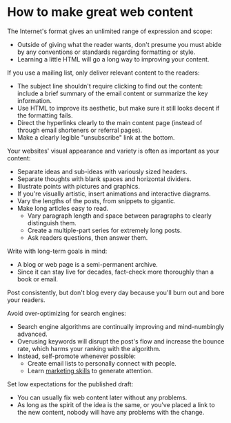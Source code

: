 
# How to make great web content

The Internet's format gives an unlimited range of expression and scope:

- Outside of giving what the reader wants, don't presume you must abide by any conventions or standards regarding formatting or style.
- Learning a little HTML will go a long way to improving your content.

If you use a mailing list, only deliver relevant content to the readers:

- The subject line shouldn't require clicking to find out the content: include a brief summary of the email content or summarize the key information.
- Use HTML to improve its aesthetic, but make sure it still looks decent if the formatting fails.
- Direct the hyperlinks clearly to the main content page (instead of through email shorteners or referral pages).
- Make a clearly legible "unsubscribe" link at the bottom.

Your websites' visual appearance and variety is often as important as your content:

- Separate ideas and sub-ideas with variously sized headers.
- Separate thoughts with blank spaces and horizontal dividers.
- Illustrate points with pictures and graphics.
- If you're visually artistic, insert animations and interactive diagrams.
- Vary the lengths of the posts, from snippets to gigantic.
- Make long articles easy to read.
  - Vary paragraph length and space between paragraphs to clearly distinguish them.
  - Create a multiple-part series for extremely long posts.
  - Ask readers questions, then answer them.

Write with long-term goals in mind:

- A blog or web page is a semi-permanent archive.
- Since it can stay live for decades, fact-check more thoroughly than a book or email.

Post consistently, but don't blog every day because you'll burn out and bore your readers.

Avoid over-optimizing for search engines:

- Search engine algorithms are continually improving and mind-numbingly advanced.
- Overusing keywords will disrupt the post's flow and increase the bounce rate, which harms your ranking with the algorithm.
- Instead, self-promote whenever possible:
  - Create email lists to personally connect with people.
  - Learn [marketing skills](marketing.md) to generate attention.

Set low expectations for the published draft:

- You can usually fix web content later without any problems.
- As long as the spirit of the idea is the same, or you've placed a link to the new content, nobody will have any problems with the change.

